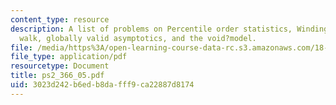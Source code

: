 ```yaml
---
content_type: resource
description: A list of problems on Percentile order statistics, Winding angle of Pearson?s
  walk, globally valid asymptotics, and the void?model.
file: /media/https%3A/open-learning-course-data-rc.s3.amazonaws.com/18-366-random-walks-and-diffusion-fall-2006/3023d242b6edb8dafff9ca22887d8174_ps2_366_05.pdf
file_type: application/pdf
resourcetype: Document
title: ps2_366_05.pdf
uid: 3023d242-b6ed-b8da-fff9-ca22887d8174
---
```

